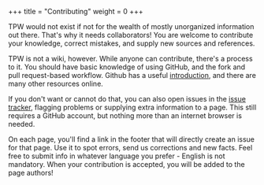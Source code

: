 +++
title = "Contributing"
weight = 0
+++

TPW would not exist if not for the wealth of mostly unorganized information out there.
That's why it needs collaborators! You are welcome to contribute your knowledge, correct mistakes, and supply new sources and references.

<!-- more -->

TPW is not a wiki, however. While anyone can contribute, there's a process to it. 
You should have basic knowledge of using GitHub, and the fork and pull request-based workflow.
Github has a useful [introduction][github-hello-world], and there are many other resources online.

If you don't want or cannot do that, you can also open issues in the [issue tracker][issue-tracker], flagging problems or supplying extra information to a page.
This still requires a GitHub account, but nothing more than an internet browser is needed.

On each page, you'll find a link in the footer that will directly create an issue for that page.
Use it to spot errors, send us corrections and new facts.
Feel free to submit info in whatever language you prefer - English is not mandatory.
When your contribution is accepted, you will be added to the page authors!


[github-hello-world]: //docs.github.com/en/get-started/quickstart/hello-world
[issue-tracker]: //github.com/k3rni/teczki-polskiego-wrestlingu/issues
